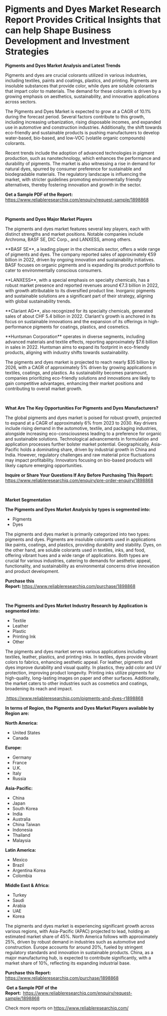 <p><h1>Pigments and Dyes Market Research Report Provides Critical Insights that can help Shape Business Development and Investment Strategies</h1></p><p><strong>Pigments and Dyes Market Analysis and Latest Trends</strong></p>
<p><p>Pigments and dyes are crucial colorants utilized in various industries, including textiles, paints and coatings, plastics, and printing. Pigments are insoluble substances that provide color, while dyes are soluble colorants that impart color to materials. The demand for these colorants is driven by a growing emphasis on aesthetics, sustainability, and innovative applications across sectors.</p><p>The Pigments and Dyes Market is expected to grow at a CAGR of 10.1% during the forecast period. Several factors contribute to this growth, including increasing urbanization, rising disposable incomes, and expanded use in automotive and construction industries. Additionally, the shift towards eco-friendly and sustainable products is pushing manufacturers to develop water-based, bio-based, and low-VOC (volatile organic compounds) colorants.</p><p>Recent trends include the adoption of advanced technologies in pigment production, such as nanotechnology, which enhances the performance and durability of pigments. The market is also witnessing a rise in demand for natural dyes, spurred by consumer preference for sustainable and biodegradable materials. The regulatory landscape is influencing the market, with stricter guidelines promoting environmentally friendly alternatives, thereby fostering innovation and growth in the sector.</p></p>
<p><strong>Get a Sample PDF of the Report:&nbsp;</strong> <a href="https://www.reliableresearchiq.com/enquiry/request-sample/1898868?utm_campaign=3066&utm_medium=2&utm_source=Github&utm_content=ia&utm_term=31032025&utm_id=pigments-and-dyes">https://www.reliableresearchiq.com/enquiry/request-sample/1898868</a></p>
<p>&nbsp;</p>
<p><strong>Pigments and Dyes Major Market Players</strong></p>
<p><p>The pigments and dyes market features several key players, each with distinct strengths and market positions. Notable companies include Archroma, BASF SE, DIC Corp., and LANXESS, among others.</p><p>**BASF SE**, a leading player in the chemicals sector, offers a wide range of pigments and dyes. The company reported sales of approximately €59 billion in 2022, driven by ongoing innovation and sustainability initiatives. BASF focuses on organic pigments and is expanding its product portfolio to cater to environmentally conscious consumers.</p><p>**LANXESS**, with a special emphasis on specialty chemicals, has a robust market presence and reported revenues around €7.3 billion in 2022, with growth attributable to its diversified product line. Inorganic pigments and sustainable solutions are a significant part of their strategy, aligning with global sustainability trends.</p><p>**Clariant AG**, also recognized for its specialty chemicals, generated sales of about CHF 5.4 billion in 2022. Clariant's growth is anchored in its focus on sustainable innovations and the expansion of its offerings in high-performance pigments for coatings, plastics, and cosmetics.</p><p>**Huntsman Corporation** operates in diverse segments, including advanced materials and textile effects, reporting approximately $7.6 billion in sales in 2022. Huntsman aims to expand its footprint in eco-friendly products, aligning with industry shifts towards sustainability.</p><p>The pigments and dyes market is projected to reach nearly $35 billion by 2026, with a CAGR of approximately 5% driven by growing applications in textiles, coatings, and plastics. As sustainability becomes paramount, companies prioritizing eco-friendly solutions and innovations are likely to gain competitive advantages, enhancing their market positions and contributing to overall market growth.</p></p>
<p>&nbsp;</p>
<p><strong>What Are The Key Opportunities For Pigments and Dyes Manufacturers?</strong></p>
<p><p>The global pigments and dyes market is poised for robust growth, projected to expand at a CAGR of approximately 6% from 2023 to 2030. Key drivers include rising demand in the automotive, textile, and packaging industries, alongside increasing eco-consciousness leading to a preference for organic and sustainable solutions. Technological advancements in formulation and application processes further bolster market potential. Geographically, Asia-Pacific holds a dominating share, driven by industrial growth in China and India. However, regulatory challenges and raw material price fluctuations may impact profitability. Innovators focusing on bio-based products will likely capture emerging opportunities.</p></p>
<p><strong>Inquire or Share Your Questions If Any Before Purchasing This Report:</strong> <a href="https://www.reliableresearchiq.com/enquiry/pre-order-enquiry/1898868?utm_campaign=3066&utm_medium=2&utm_source=Github&utm_content=ia&utm_term=31032025&utm_id=pigments-and-dyes">https://www.reliableresearchiq.com/enquiry/pre-order-enquiry/1898868</a></p>
<p>&nbsp;</p>
<p><strong>Market Segmentation</strong></p>
<p><strong>The Pigments and Dyes Market Analysis by types is segmented into:</strong></p>
<p><ul><li>Pigments</li><li>Dyes</li></ul></p>
<p><p>The pigments and dyes market is primarily categorized into two types: pigments and dyes. Pigments are insoluble colorants used in applications like paints, coatings, and plastics, providing durability and stability. Dyes, on the other hand, are soluble colorants used in textiles, inks, and food, offering vibrant hues and a wide range of applications. Both types are crucial for various industries, catering to demands for aesthetic appeal, functionality, and sustainability as environmental concerns drive innovation and product development.</p></p>
<p><strong>Purchase this Report:&nbsp;</strong><a href="https://www.reliableresearchiq.com/purchase/1898868?utm_campaign=3066&utm_medium=2&utm_source=Github&utm_content=ia&utm_term=31032025&utm_id=pigments-and-dyes">https://www.reliableresearchiq.com/purchase/1898868</a></p>
<p>&nbsp;</p>
<p><strong>The Pigments and Dyes Market Industry Research by Application is segmented into:</strong></p>
<p><ul><li>Textile</li><li>Leather</li><li>Plastic</li><li>Printing Ink</li><li>Other</li></ul></p>
<p><p>The pigments and dyes market serves various applications including textiles, leather, plastics, and printing inks. In textiles, dyes provide vibrant colors to fabrics, enhancing aesthetic appeal. For leather, pigments and dyes improve durability and visual quality. In plastics, they add color and UV protection, improving product longevity. Printing inks utilize pigments for high-quality, long-lasting images on paper and other surfaces. Additionally, the market caters to other industries such as cosmetics and coatings, broadening its reach and impact.</p></p>
<p><a href="https://www.reliableresearchiq.com/pigments-and-dyes-r1898868?utm_campaign=3066&utm_medium=2&utm_source=Github&utm_content=ia&utm_term=31032025&utm_id=pigments-and-dyes">&nbsp;https://www.reliableresearchiq.com/pigments-and-dyes-r1898868</a></p>
<p><strong>In terms of Region, the Pigments and Dyes Market Players available by Region are:</strong></p>
<p>
    <p> <strong> North America: </strong>
        <ul>
            <li>United States</li>
            <li>Canada</li>
        </ul>
        </p> 
    <p> <strong> Europe: </strong>
        <ul>
            <li>Germany</li>
            <li>France</li>
            <li>U.K.</li>
            <li>Italy</li>
            <li>Russia</li>
        </ul>
        </p> 
    <p> <strong> Asia-Pacific: </strong>
        <ul>
            <li>China</li>
            <li>Japan</li>
            <li>South Korea</li>
            <li>India</li>
            <li>Australia</li>
            <li>China Taiwan</li>
            <li>Indonesia</li>
            <li>Thailand</li>
            <li>Malaysia</li>
        </ul>
        </p> 
    <p> <strong> Latin America: </strong>
        <ul>
            <li>Mexico</li>
            <li>Brazil</li>
            <li>Argentina Korea</li>
            <li>Colombia</li>
        </ul>
        </p> 
    <p> <strong> Middle East & Africa: </strong>
        <ul>
            <li>Turkey</li>
            <li>Saudi</li>
            <li>Arabia</li>
            <li>UAE</li>
            <li>Korea</li>
        </ul>
    </p>
    </p>
<p><p>The pigments and dyes market is experiencing significant growth across various regions, with Asia-Pacific (APAC) projected to lead, holding an estimated market share of 45%. North America follows with approximately 25%, driven by robust demand in industries such as automotive and construction. Europe accounts for around 20%, fueled by stringent regulatory standards and innovation in sustainable products. China, as a major manufacturing hub, is expected to contribute significantly, with a market share of 10%, reflecting its expanding industrial base.</p></p>
<p><strong>Purchase this Report: </strong><a href="https://www.reliableresearchiq.com/purchase/1898868?utm_campaign=3066&utm_medium=2&utm_source=Github&utm_content=ia&utm_term=31032025&utm_id=pigments-and-dyes">https://www.reliableresearchiq.com/purchase/1898868</a></p>
<p>&nbsp;<strong>Get a Sample PDF of the Report:&nbsp;&nbsp;</strong><a href="https://www.reliableresearchiq.com/enquiry/request-sample/1898868?utm_campaign=3066&utm_medium=2&utm_source=Github&utm_content=ia&utm_term=31032025&utm_id=pigments-and-dyes">https://www.reliableresearchiq.com/enquiry/request-sample/1898868</a></p>
<p><strong></strong></p>
<p>Check more reports on <a href="https://www.reliableresearchiq.com/?utm_campaign=3066&utm_medium=2&utm_source=Github&utm_content=ia&utm_term=31032025&utm_id=pigments-and-dyes">https://www.reliableresearchiq.com/</a></p>